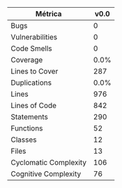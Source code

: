 | **Métrica**           | **v0.0** |
|-----------------------|----------|
| Bugs                  | 0        |
| Vulnerabilities       | 0        |
| Code Smells           | 0        |
| Coverage              | 0.0%     |
| Lines to Cover        | 287      |
| Duplications          | 0.0%     |
| Lines                 | 976      |
| Lines of Code         | 842      |
| Statements            | 290      |
| Functions             | 52       |
| Classes               | 12       |
| Files                 | 13       |
| Cyclomatic Complexity | 106      |
| Cognitive Complexity  | 76       |